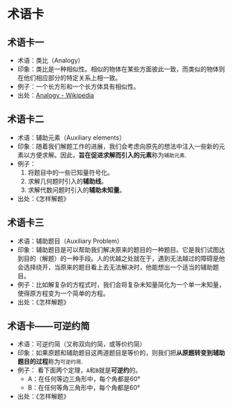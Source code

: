 
# 术语卡
## 术语卡一
- 术语：类比（Analogy）
- 印象：类比是一种相似性。相似的物体在某些方面彼此一致，而类似的物体则在他们相应部分的特定关系上相一致。
- 例子：一个长方形和一个长方体具有相似性。
- 出处：[Analogy - Wikipedia][1]

## 术语卡二
- 术语：辅助元素（Auxiliary elements）
- 印象：随着我们解题工作的进展，我们会考虑向原先的想法中注入一些新的元素以方便求解。因此，**旨在促进求解而引入的元素**称为`辅助元素`.
- 例子： 
	1. 将题目中的一些已知量符号化。
	2. 求解几何题时引入的**辅助线**。
	3. 求解代数问题时引入的**辅助未知量**。
- 出处：《怎样解题》


## 术语卡三
- 术语：辅助题目（Auxiliary Problem）
- 印象：辅助题目是可以帮助我们解决原来的题目的一种题目。它是我们试图达到目的（解题）的一种手段。人的优越之处就在于，遇到无法越过的障碍是他会选择绕开，当原来的题目看上去无法解决时，他能想出一个适当的辅助题目。
- 例子：比如解复杂的方程式时，我们会将复杂未知量简化为一个单一未知量，使得原方程变为一个简单的方程。
- 出处：《怎样解题》

## 术语卡——可逆约简
- 术语：可逆约简（又称双向约简，或等价约简）
- 印象：如果原题和辅助题目这两道题目是等价的，则我们把**从原题转变到辅助题目的过程**称为`可逆约简`.
- 例子： 看下面两个定理，`A`和`B`就是**可逆约**的。
	- A：在任何等边三角形中，每个角都是60°
	- B：在任何等角三角形中，每个角都是60°
- 出处：《怎样解题》

[1]:	https://en.wikipedia.org/wiki/Analogy